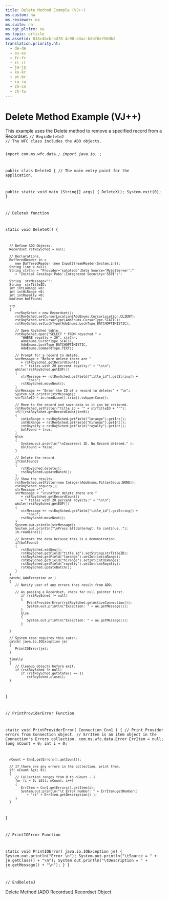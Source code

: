 ```yaml
---
title: Delete Method Example (VJ++)
ms.custom: na
ms.reviewer: na
ms.suite: na
ms.tgt_pltfrm: na
ms.topic: article
ms.assetid: 838c4bcb-bd78-4c98-a3ac-b8bf6e750db2
translation.priority.ht: 
  - de-de
  - es-es
  - fr-fr
  - it-it
  - ja-jp
  - ko-kr
  - pt-br
  - ru-ru
  - zh-cn
  - zh-tw
---
```

# Delete Method Example (VJ++)
<?xml version="1.0" encoding="utf-8"?>
<developerReferenceWithoutSyntaxDocument xmlns="http://ddue.schemas.microsoft.com/authoring/2003/5" xmlns:xlink="http://www.w3.org/1999/xlink" xmlns:xsi="http://www.w3.org/2001/XMLSchema-instance" xsi:schemaLocation="http://ddue.schemas.microsoft.com/authoring/2003/5 http://dduestorage.blob.core.windows.net/ddueschema/developer.xsd">
  <introduction>
    <para>This example uses the <legacyLink xlink:href="1eb9209c-602c-4507-b0c2-6527a599b67d">Delete</legacyLink> method to remove a specified record from a <legacyLink xlink:href="ede1415f-c3df-4cc5-a05b-2576b2b84b60">Recordset</legacyLink>.</para>
    <code>// BeginDeleteJ
// The WFC class includes the ADO objects.

import com.ms.wfc.data.*;
import java.io.* ;

public class DeleteX
{
   // The main entry point for the application.

   public static void main (String[] args)
   {
      DeleteX();
      System.exit(0);
   }

   // DeleteX function

   static void DeleteX()
   {

      // Define ADO Objects.
      Recordset rstRoySched = null;

      // Declarations.
      BufferedReader in = 
         new BufferedReader (new InputStreamReader(System.in));
      String line = null;
      String strCnn = "Provider='sqloledb';Data Source='MySqlServer';"
         + "Initial Catalog='Pubs';Integrated Security='SSPI';";

      String  strMessage="";
      String  strTitleID;
      int intLoRange =0;
      int intHiRange =0;
      int intRoyalty =0;
      boolean bolFound;

      try
      {
         rstRoySched = new Recordset();
         rstRoySched.setCursorLocation(AdoEnums.CursorLocation.CLIENT);
         rstRoySched.setCursorType(AdoEnums.CursorType.STATIC);
         rstRoySched.setLockType(AdoEnums.LockType.BATCHOPTIMISTIC);

         // Open RoySched table.
         rstRoySched.open("SELECT * FROM roysched " +
            "WHERE royalty = 20", strCnn,
            AdoEnums.CursorType.STATIC,
            AdoEnums.LockType.BATCHOPTIMISTIC,
            AdoEnums.CommandType.TEXT);

         // Prompt for a record to delete.
         strMessage = "Before delete there are "
            + rstRoySched.getRecordCount()
            + " titles with 20 percent royalty:" + "\n\n";
         while(!rstRoySched.getEOF())
         {
            strMessage += rstRoySched.getField("title_id").getString() + 
               "\n\n";
            rstRoySched.moveNext();
         }
         strMessage += "Enter the ID of a record to delete:" + "\n";
         System.out.println(strMessage);
         strTitleID = in.readLine().trim().toUpperCase();

         // Move to the record and save data so it can be restored.
         rstRoySched.setFilter("title_id = '" + strTitleID + "'");
         if(!(rstRoySched.getRecordCount()==0))
         {
            intLoRange = rstRoySched.getField("lorange").getInt();
            intHiRange = rstRoySched.getField("hirange").getInt();
            intRoyalty = rstRoySched.getField("royalty").getInt();
            bolFound = true;
         }
         else
         {
            System.out.println("\nIncorrect ID. No Record deleted." );
            bolFound = false;
         }

         // Delete the record.
         if(bolFound)
         {
            rstRoySched.delete();
            rstRoySched.updateBatch();
         }
         // Show the results.
         rstRoySched.setFilter(new Integer(AdoEnums.FilterGroup.NONE));
         rstRoySched.requery();
         strMessage ="";
         strMessage = "\n\nAfter delete there are "
            + rstRoySched.getRecordCount()
            + " titles with 20 percent royalty:" + "\n\n";
         while(!rstRoySched.getEOF())
         {
            strMessage += rstRoySched.getField("title_id").getString() + 
               "\n\n";
            rstRoySched.moveNext();
         }
         System.out.println(strMessage);
         System.out.println("\nPress &lt;Enter&gt; to continue..");
         in.readLine();

         // Restore the data because this is a demonstration.
         if(bolFound)
         {
            rstRoySched.addNew();
            rstRoySched.getField("title_id").setString(strTitleID);
            rstRoySched.getField("lorange").setInt(intLoRange);
            rstRoySched.getField("hirange").setInt(intHiRange);
            rstRoySched.getField("royalty").setInt(intRoyalty);
            rstRoySched.updateBatch();
         }
      }
      catch( AdoException ae )
      {
         // Notify user of any errors that result from ADO.

         // As passing a Recordset, check for null pointer first.
            if (rstRoySched != null)
            {
               PrintProviderError(rstRoySched.getActiveConnection());
               System.out.println("Exception: " + ae.getMessage());
            }
            else
            {
               System.out.println("Exception: " + ae.getMessage());
            }

      }

      // System read requires this catch.
      catch( java.io.IOException je)
      {
         PrintIOError(je);
      }   
      
      finally
      {
         // Cleanup objects before exit.   
         if (rstRoySched != null)
            if (rstRoySched.getState() == 1)
               rstRoySched.close();
      }

   }

   // PrintProviderError Function

   static void PrintProviderError( Connection Cnn1 )
   {
      // Print Provider errors from Connection object.
      // ErrItem is an item object in the Connection's Errors collection.
      com.ms.wfc.data.Error  ErrItem = null;
      long nCount = 0;
      int  i      = 0;

      nCount = Cnn1.getErrors().getCount();

      // If there are any errors in the collection, print them.
      if( nCount &gt; 0);
      {
         // Collection ranges from 0 to nCount - 1
         for (i = 0; i&lt; nCount; i++)
         {
            ErrItem = Cnn1.getErrors().getItem(i);
            System.out.println("\t Error number: " + ErrItem.getNumber()
               + "\t" + ErrItem.getDescription() );
         }
      }

   }

   // PrintIOError Function

   static void PrintIOError( java.io.IOException je)
   {
      System.out.println("Error \n");
      System.out.println("\tSource = " + je.getClass() + "\n");
      System.out.println("\tDescription = " + je.getMessage() + "\n");
   }
}

// EndDeleteJ</code>
  </introduction>
  <relatedTopics>
<link xlink:href="1eb9209c-602c-4507-b0c2-6527a599b67d">Delete Method (ADO Recordset)</link>
<link xlink:href="ede1415f-c3df-4cc5-a05b-2576b2b84b60">Recordset Object</link>
</relatedTopics>
</developerReferenceWithoutSyntaxDocument>